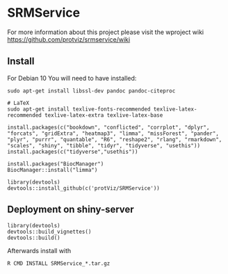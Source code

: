 # SRMService

For more information about this project please visit the wproject wiki
<https://github.com/protviz/srmservice/wiki>


## Install
For Debian 10
You will need to have installed:

```
sudo apt-get install libssl-dev pandoc pandoc-citeproc

# LaTeX
sudo apt-get install texlive-fonts-recommended texlive-latex-recommended texlive-latex-extra texlive-latex-base
```


```{r}
install.packages(c("bookdown", "conflicted", "corrplot", "dplyr", "forcats", "gridExtra", "heatmap3", "limma", "missForest", "pander", "plyr", "purrr", "quantable", "R6", "reshape2", "rlang", "rmarkdown", "scales", "shiny", "tibble", "tidyr", "tidyverse", "usethis"))
install.packages(c("tidyverse","usethis"))

install.packages("BiocManager")
BiocManager::install("limma")
```


```{r}
library(devtools)
devtools::install_github(c('protViz/SRMService'))

```


## Deployment on shiny-server




```{r}
library(devtools)
devtools::build_vignettes()
devtools::build()
```

Afterwards install with

```
R CMD INSTALL SRMService_*.tar.gz
```


